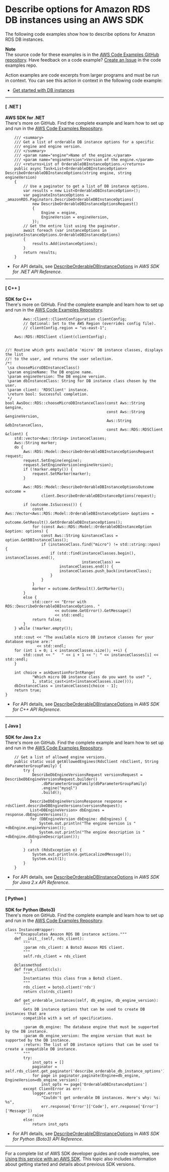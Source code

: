 # Describe options for Amazon RDS DB instances using an AWS SDK<a name="example_rds_DescribeOrderableDBInstanceOptions_section"></a>

The following code examples show how to describe options for Amazon RDS DB instances\.

**Note**  
The source code for these examples is in the [AWS Code Examples GitHub repository](https://github.com/awsdocs/aws-doc-sdk-examples)\. Have feedback on a code example? [Create an Issue](https://github.com/awsdocs/aws-doc-sdk-examples/issues/new/choose) in the code examples repo\. 

Action examples are code excerpts from larger programs and must be run in context\. You can see this action in context in the following code example: 
+  [Get started with DB instances](example_rds_Scenario_GetStartedInstances_section.md) 

------
#### [ \.NET ]

**AWS SDK for \.NET**  
 There's more on GitHub\. Find the complete example and learn how to set up and run in the [AWS Code Examples Repository](https://github.com/awsdocs/aws-doc-sdk-examples/tree/main/dotnetv3/RDS#code-examples)\. 
  

```
    /// <summary>
    /// Get a list of orderable DB instance options for a specific
    /// engine and engine version. 
    /// </summary>
    /// <param name="engine">Name of the engine.</param>
    /// <param name="engineVersion">Version of the engine.</param>
    /// <returns>List of OrderableDBInstanceOptions.</returns>
    public async Task<List<OrderableDBInstanceOption>> DescribeOrderableDBInstanceOptions(string engine, string engineVersion)
    {
        // Use a paginator to get a list of DB instance options.
        var results = new List<OrderableDBInstanceOption>();
        var paginateInstanceOptions = _amazonRDS.Paginators.DescribeOrderableDBInstanceOptions(
            new DescribeOrderableDBInstanceOptionsRequest()
            {
                Engine = engine,
                EngineVersion = engineVersion,
            });
        // Get the entire list using the paginator.
        await foreach (var instanceOptions in paginateInstanceOptions.OrderableDBInstanceOptions)
        {
            results.Add(instanceOptions);
        }
        return results;
    }
```
+  For API details, see [DescribeOrderableDBInstanceOptions](https://docs.aws.amazon.com/goto/DotNetSDKV3/rds-2014-10-31/DescribeOrderableDBInstanceOptions) in *AWS SDK for \.NET API Reference*\. 

------
#### [ C\+\+ ]

**SDK for C\+\+**  
 There's more on GitHub\. Find the complete example and learn how to set up and run in the [AWS Code Examples Repository](https://github.com/awsdocs/aws-doc-sdk-examples/tree/main/cpp/example_code/rds#code-examples)\. 
  

```
        Aws::Client::ClientConfiguration clientConfig;
        // Optional: Set to the AWS Region (overrides config file).
        // clientConfig.region = "us-east-1";

    Aws::RDS::RDSClient client(clientConfig);


//! Routine which gets available 'micro' DB instance classes, displays the list
//! to the user, and returns the user selection.
/*!
 \sa chooseMicroDBInstanceClass()
 \param engineName: The DB engine name.
 \param engineVersion: The DB engine version.
 \param dbInstanceClass: String for DB instance class chosen by the user.
 \param client: 'RDSClient' instance.
 \return bool: Successful completion.
 */
bool AwsDoc::RDS::chooseMicroDBInstanceClass(const Aws::String &engine,
                                             const Aws::String &engineVersion,
                                             Aws::String &dbInstanceClass,
                                             const Aws::RDS::RDSClient &client) {
    std::vector<Aws::String> instanceClasses;
    Aws::String marker;
    do {
        Aws::RDS::Model::DescribeOrderableDBInstanceOptionsRequest request;
        request.SetEngine(engine);
        request.SetEngineVersion(engineVersion);
        if (!marker.empty()) {
            request.SetMarker(marker);
        }

        Aws::RDS::Model::DescribeOrderableDBInstanceOptionsOutcome outcome =
                client.DescribeOrderableDBInstanceOptions(request);

        if (outcome.IsSuccess()) {
            const Aws::Vector<Aws::RDS::Model::OrderableDBInstanceOption> &options =
                    outcome.GetResult().GetOrderableDBInstanceOptions();
            for (const Aws::RDS::Model::OrderableDBInstanceOption &option: options) {
                const Aws::String &instanceClass = option.GetDBInstanceClass();
                if (instanceClass.find("micro") != std::string::npos) {
                    if (std::find(instanceClasses.begin(), instanceClasses.end(),
                                  instanceClass) ==
                        instanceClasses.end()) {
                        instanceClasses.push_back(instanceClass);
                    }
                }
            }
            marker = outcome.GetResult().GetMarker();
        }
        else {
            std::cerr << "Error with RDS::DescribeOrderableDBInstanceOptions. "
                      << outcome.GetError().GetMessage()
                      << std::endl;
            return false;
        }
    } while (!marker.empty());

    std::cout << "The available micro DB instance classes for your database engine are:"
              << std::endl;
    for (int i = 0; i < instanceClasses.size(); ++i) {
        std::cout << "   " << i + 1 << ": " << instanceClasses[i] << std::endl;
    }

    int choice = askQuestionForIntRange(
            "Which micro DB instance class do you want to use? ",
            1, static_cast<int>(instanceClasses.size()));
    dbInstanceClass = instanceClasses[choice - 1];
    return true;
}
```
+  For API details, see [DescribeOrderableDBInstanceOptions](https://docs.aws.amazon.com/goto/SdkForCpp/rds-2014-10-31/DescribeOrderableDBInstanceOptions) in *AWS SDK for C\+\+ API Reference*\. 

------
#### [ Java ]

**SDK for Java 2\.x**  
 There's more on GitHub\. Find the complete example and learn how to set up and run in the [AWS Code Examples Repository](https://github.com/awsdocs/aws-doc-sdk-examples/tree/main/javav2/example_code/rds#readme)\. 
  

```
    // Get a list of allowed engine versions.
    public static void getAllowedEngines(RdsClient rdsClient, String dbParameterGroupFamily) {
        try {
            DescribeDbEngineVersionsRequest versionsRequest = DescribeDbEngineVersionsRequest.builder()
                .dbParameterGroupFamily(dbParameterGroupFamily)
                .engine("mysql")
                .build();

           DescribeDbEngineVersionsResponse response = rdsClient.describeDBEngineVersions(versionsRequest);
           List<DBEngineVersion> dbEngines = response.dbEngineVersions();
           for (DBEngineVersion dbEngine: dbEngines) {
               System.out.println("The engine version is " +dbEngine.engineVersion());
               System.out.println("The engine description is " +dbEngine.dbEngineDescription());
           }

        } catch (RdsException e) {
            System.out.println(e.getLocalizedMessage());
            System.exit(1);
        }
    }
```
+  For API details, see [DescribeOrderableDBInstanceOptions](https://docs.aws.amazon.com/goto/SdkForJavaV2/rds-2014-10-31/DescribeOrderableDBInstanceOptions) in *AWS SDK for Java 2\.x API Reference*\. 

------
#### [ Python ]

**SDK for Python \(Boto3\)**  
 There's more on GitHub\. Find the complete example and learn how to set up and run in the [AWS Code Examples Repository](https://github.com/awsdocs/aws-doc-sdk-examples/tree/main/python/example_code/rds#code-examples)\. 
  

```
class InstanceWrapper:
    """Encapsulates Amazon RDS DB instance actions."""
    def __init__(self, rds_client):
        """
        :param rds_client: A Boto3 Amazon RDS client.
        """
        self.rds_client = rds_client

    @classmethod
    def from_client(cls):
        """
        Instantiates this class from a Boto3 client.
        """
        rds_client = boto3.client('rds')
        return cls(rds_client)

    def get_orderable_instances(self, db_engine, db_engine_version):
        """
        Gets DB instance options that can be used to create DB instances that are
        compatible with a set of specifications.

        :param db_engine: The database engine that must be supported by the DB instance.
        :param db_engine_version: The engine version that must be supported by the DB instance.
        :return: The list of DB instance options that can be used to create a compatible DB instance.
        """
        try:
            inst_opts = []
            paginator = self.rds_client.get_paginator('describe_orderable_db_instance_options')
            for page in paginator.paginate(Engine=db_engine, EngineVersion=db_engine_version):
                inst_opts += page['OrderableDBInstanceOptions']
        except ClientError as err:
            logger.error(
                "Couldn't get orderable DB instances. Here's why: %s: %s",
                err.response['Error']['Code'], err.response['Error']['Message'])
            raise
        else:
            return inst_opts
```
+  For API details, see [DescribeOrderableDBInstanceOptions](https://docs.aws.amazon.com/goto/boto3/rds-2014-10-31/DescribeOrderableDBInstanceOptions) in *AWS SDK for Python \(Boto3\) API Reference*\. 

------

For a complete list of AWS SDK developer guides and code examples, see [Using this service with an AWS SDK](CHAP_Tutorials.md#sdk-general-information-section)\. This topic also includes information about getting started and details about previous SDK versions\.